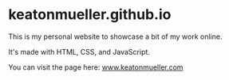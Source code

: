 # keatonmueller.github.io

This is my personal website to showcase a bit of my work online.

It's made with HTML, CSS, and JavaScript.

You can visit the page here: www.keatonmueller.com
